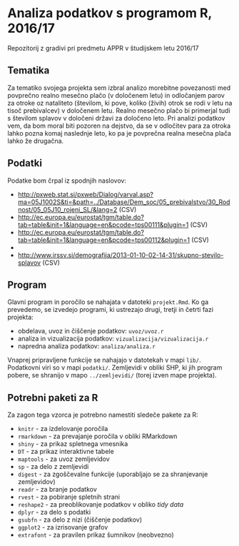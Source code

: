 # Analiza podatkov s programom R, 2016/17

Repozitorij z gradivi pri predmetu APPR v študijskem letu 2016/17

## Tematika
Za tematiko svojega projekta sem izbral analizo morebitne povezanosti med povprečno realno mesečno plačo (v določenem letu) in odločanjem parov za otroke oz nataliteto (številom, ki pove, koliko (živih) otrok se rodi v letu na tisoč prebivalcev) v določenem letu. Realno mesečno plačo bi primerjal tudi s številom splavov v določeni državi za določeno leto. Pri analizi podatkov vem, da bom moral biti pozoren na dejstvo, da se v odločitev para za otroka lahko pozna komaj naslednje leto, ko pa je povprečna realna mesečna plača lahko že drugačna.



## Podatki
Podatke bom črpal iz spodnjih naslovov:
* http://pxweb.stat.si/pxweb/Dialog/varval.asp?ma=05J1002S&ti=&path=../Database/Dem_soc/05_prebivalstvo/30_Rodnost/05_05J10_rojeni_SL/&lang=2 (CSV)
* http://ec.europa.eu/eurostat/tgm/table.do?tab=table&init=1&language=en&pcode=tps00111&plugin=1 (CSV)
* http://ec.europa.eu/eurostat/tgm/table.do?tab=table&init=1&language=en&pcode=tps00112&plugin=1 (CSV)
* 
* http://www.irssv.si/demografija/2013-01-10-02-14-31/skupno-stevilo-splavov (CSV)


## Program

Glavni program in poročilo se nahajata v datoteki `projekt.Rmd`. Ko ga prevedemo,
se izvedejo programi, ki ustrezajo drugi, tretji in četrti fazi projekta:

* obdelava, uvoz in čiščenje podatkov: `uvoz/uvoz.r`
* analiza in vizualizacija podatkov: `vizualizacija/vizualizacija.r`
* napredna analiza podatkov: `analiza/analiza.r`

Vnaprej pripravljene funkcije se nahajajo v datotekah v mapi `lib/`. Podatkovni
viri so v mapi `podatki/`. Zemljevidi v obliki SHP, ki jih program pobere, se
shranijo v mapo `../zemljevidi/` (torej izven mape projekta).

## Potrebni paketi za R

Za zagon tega vzorca je potrebno namestiti sledeče pakete za R:

* `knitr` - za izdelovanje poročila
* `rmarkdown` - za prevajanje poročila v obliki RMarkdown
* `shiny` - za prikaz spletnega vmesnika
* `DT` - za prikaz interaktivne tabele
* `maptools` - za uvoz zemljevidov
* `sp` - za delo z zemljevidi
* `digest` - za zgoščevalne funkcije (uporabljajo se za shranjevanje zemljevidov)
* `readr` - za branje podatkov
* `rvest` - za pobiranje spletnih strani
* `reshape2` - za preoblikovanje podatkov v obliko *tidy data*
* `dplyr` - za delo s podatki
* `gsubfn` - za delo z nizi (čiščenje podatkov)
* `ggplot2` - za izrisovanje grafov
* `extrafont` - za pravilen prikaz šumnikov (neobvezno)
